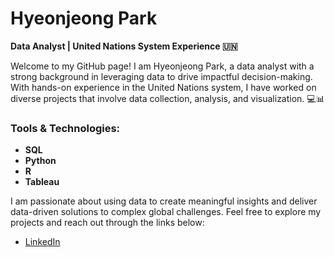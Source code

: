 # Hyeonjeong Park

**Data Analyst | United Nations System Experience 🇺🇳**

Welcome to my GitHub page! I am Hyeonjeong Park, a data analyst with a strong background in leveraging data to drive impactful decision-making. With hands-on experience in the United Nations system, I have worked on diverse projects that involve data collection, analysis, and visualization. 💻📊

### Tools & Technologies:
- **SQL**
- **Python**
- **R**
- **Tableau**

I am passionate about using data to create meaningful insights and deliver data-driven solutions to complex global challenges. Feel free to explore my projects and reach out through the links below:


- [LinkedIn](https://www.linkedin.com/in/hyeonjeong-park-8a8a01197/)
